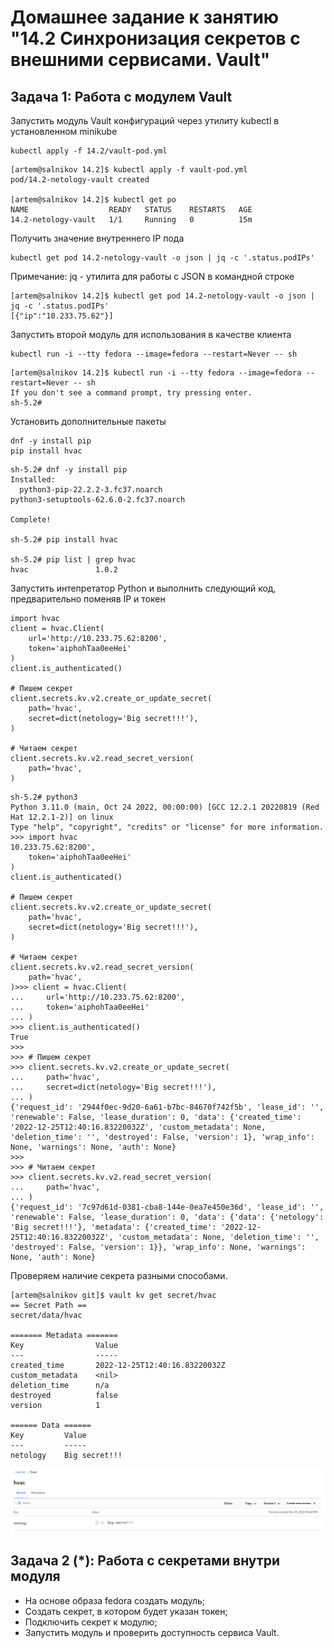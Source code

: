 # Домашнее задание к занятию "14.2 Синхронизация секретов с внешними сервисами. Vault"

## Задача 1: Работа с модулем Vault

Запустить модуль Vault конфигураций через утилиту kubectl в установленном minikube

```
kubectl apply -f 14.2/vault-pod.yml
```

```
[artem@salnikov 14.2]$ kubectl apply -f vault-pod.yml
pod/14.2-netology-vault created

[artem@salnikov 14.2]$ kubectl get po
NAME                  READY   STATUS    RESTARTS   AGE
14.2-netology-vault   1/1     Running   0          15m
```

Получить значение внутреннего IP пода

```
kubectl get pod 14.2-netology-vault -o json | jq -c '.status.podIPs'
```

Примечание: jq - утилита для работы с JSON в командной строке

```
[artem@salnikov 14.2]$ kubectl get pod 14.2-netology-vault -o json | jq -c '.status.podIPs'
[{"ip":"10.233.75.62"}]
```

Запустить второй модуль для использования в качестве клиента

```
kubectl run -i --tty fedora --image=fedora --restart=Never -- sh
```
```
[artem@salnikov 14.2]$ kubectl run -i --tty fedora --image=fedora --restart=Never -- sh
If you don't see a command prompt, try pressing enter.
sh-5.2# 
```

Установить дополнительные пакеты

```
dnf -y install pip
pip install hvac
```
```
sh-5.2# dnf -y install pip
Installed:
  python3-pip-22.2.2-3.fc37.noarch                                                                  python3-setuptools-62.6.0-2.fc37.noarch                                                                 

Complete!

sh-5.2# pip install hvac

sh-5.2# pip list | grep hvac
hvac               1.0.2
```

Запустить интепретатор Python и выполнить следующий код, предварительно
поменяв IP и токен

```
import hvac
client = hvac.Client(
    url='http://10.233.75.62:8200',
    token='aiphohTaa0eeHei'
)
client.is_authenticated()

# Пишем секрет
client.secrets.kv.v2.create_or_update_secret(
    path='hvac',
    secret=dict(netology='Big secret!!!'),
)

# Читаем секрет
client.secrets.kv.v2.read_secret_version(
    path='hvac',
)
```
```
sh-5.2# python3
Python 3.11.0 (main, Oct 24 2022, 00:00:00) [GCC 12.2.1 20220819 (Red Hat 12.2.1-2)] on linux
Type "help", "copyright", "credits" or "license" for more information.
>>> import hvac
10.233.75.62:8200',
    token='aiphohTaa0eeHei'
)
client.is_authenticated()

# Пишем секрет
client.secrets.kv.v2.create_or_update_secret(
    path='hvac',
    secret=dict(netology='Big secret!!!'),
)

# Читаем секрет
client.secrets.kv.v2.read_secret_version(
    path='hvac',
)>>> client = hvac.Client(
...     url='http://10.233.75.62:8200',
...     token='aiphohTaa0eeHei'
... )
>>> client.is_authenticated()
True
>>> 
>>> # Пишем секрет
>>> client.secrets.kv.v2.create_or_update_secret(
...     path='hvac',
...     secret=dict(netology='Big secret!!!'),
... )
{'request_id': '2944f0ec-9d20-6a61-b7bc-84670f742f5b', 'lease_id': '', 'renewable': False, 'lease_duration': 0, 'data': {'created_time': '2022-12-25T12:40:16.83220032Z', 'custom_metadata': None, 'deletion_time': '', 'destroyed': False, 'version': 1}, 'wrap_info': None, 'warnings': None, 'auth': None}
>>> 
>>> # Читаем секрет
>>> client.secrets.kv.v2.read_secret_version(
...     path='hvac',
... )
{'request_id': '7c97d61d-0381-cba8-144e-0ea7e450e36d', 'lease_id': '', 'renewable': False, 'lease_duration': 0, 'data': {'data': {'netology': 'Big secret!!!'}, 'metadata': {'created_time': '2022-12-25T12:40:16.83220032Z', 'custom_metadata': None, 'deletion_time': '', 'destroyed': False, 'version': 1}}, 'wrap_info': None, 'warnings': None, 'auth': None}
```
Проверяем наличие секрета разными способами.

```
[artem@salnikov git]$ vault kv get secret/hvac
== Secret Path ==
secret/data/hvac

======= Metadata =======
Key                Value
---                -----
created_time       2022-12-25T12:40:16.83220032Z
custom_metadata    <nil>
deletion_time      n/a
destroyed          false
version            1

====== Data ======
Key         Value
---         -----
netology    Big secret!!!
```

![Netdata](/HW/14.2.Synchronization_of_secrets_with_external_services_Vault/secret_gui.png)

## Задача 2 (*): Работа с секретами внутри модуля

* На основе образа fedora создать модуль;
* Создать секрет, в котором будет указан токен;
* Подключить секрет к модулю;
* Запустить модуль и проверить доступность сервиса Vault.
